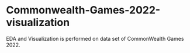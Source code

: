# Commonwealth-Games-2022-visualization
EDA and Visualization is performed on data set of CommonWealth Games 2022.
